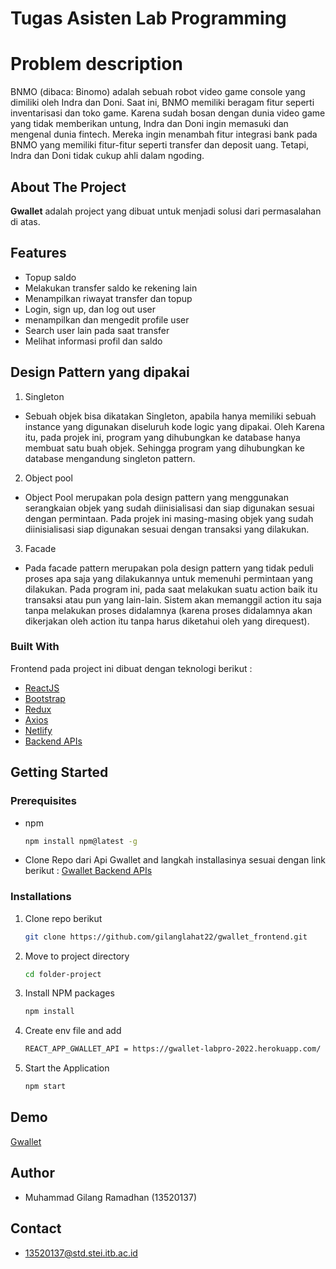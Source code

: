 # Tugas Asisten Lab Programming

# Problem description

BNMO (dibaca: Binomo) adalah sebuah robot video game console yang dimiliki oleh Indra dan Doni. Saat ini, BNMO memiliki beragam fitur seperti inventarisasi dan toko game. Karena sudah bosan dengan dunia video game yang tidak memberikan untung, Indra dan Doni ingin memasuki dan mengenal dunia fintech. Mereka ingin menambah fitur integrasi bank pada BNMO yang memiliki fitur-fitur seperti transfer dan deposit uang. Tetapi, Indra dan Doni tidak cukup ahli dalam ngoding.

## About The Project

**Gwallet** adalah project yang dibuat untuk menjadi solusi dari permasalahan di atas.

## Features
- Topup saldo
- Melakukan transfer saldo ke rekening lain
- Menampilkan riwayat transfer dan topup
- Login, sign up, dan log out user
- menampilkan dan mengedit profile user
- Search user lain pada saat transfer
- Melihat informasi profil dan saldo

## Design Pattern yang dipakai
1. Singleton
- Sebuah objek bisa dikatakan Singleton, apabila hanya memiliki sebuah instance yang digunakan diseluruh kode logic yang dipakai. Oleh Karena itu, pada projek ini, program yang dihubungkan ke database hanya membuat satu buah objek. Sehingga program yang dihubungkan ke database mengandung singleton pattern.
2. Object pool
- Object Pool merupakan pola design pattern yang menggunakan serangkaian objek yang sudah diinisialisasi dan siap digunakan sesuai dengan permintaan. Pada projek ini masing-masing objek yang sudah diinisialisasi siap digunakan sesuai dengan transaksi yang dilakukan.
3. Facade
- Pada facade pattern merupakan pola design pattern yang tidak peduli proses apa saja yang dilakukannya untuk memenuhi permintaan yang dilakukan. Pada program ini, pada saat melakukan suatu action baik itu transaksi atau pun yang lain-lain. Sistem akan memanggil action itu saja tanpa melakukan proses didalamnya (karena proses didalamnya akan dikerjakan oleh action itu tanpa harus diketahui oleh yang direquest).

### Built With

Frontend pada project ini dibuat dengan teknologi berikut :

- [ReactJS](https://reactjs.org/)
- [Bootstrap](https://getbootstrap.com)
- [Redux](https://redux.js.org/)
- [Axios](https://axios-http.com/)
- [Netlify](https://www.netlify.com/)
- [Backend APIs](https://github.com/gilanglahat22/gwallet_frontend)

## Getting Started

### Prerequisites

- npm
  ```sh
  npm install npm@latest -g
  ```
- Clone Repo dari Api Gwallet and langkah installasinya sesuai dengan link berikut :
  [Gwallet Backend APIs](https://github.com/gilanglahat22/gwallet_backend)

### Installations

1. Clone repo berikut
   ```sh
   git clone https://github.com/gilanglahat22/gwallet_frontend.git
   ```
2. Move to project directory
   ```sh
   cd folder-project
   ```
3. Install NPM packages
   ```sh
   npm install
   ```
4. Create env file and add 
    ```sh  
    REACT_APP_GWALLET_API = https://gwallet-labpro-2022.herokuapp.com/ or http://localhost:Your API PORT/
    ```
4. Start the Application
   ```sh
   npm start
   ```

## Demo

[Gwallet](https://gwallet-labpro.netlify.app/)


## Author

- Muhammad Gilang Ramadhan (13520137)
## Contact
- 13520137@std.stei.itb.ac.id
